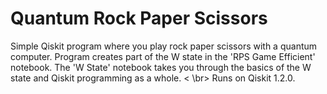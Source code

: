 # Quantum Rock Paper Scissors
Simple Qiskit program where you play rock paper scissors with a quantum computer. 
Program creates part of the W state in the 'RPS Game Efficient' notebook.
The 'W State' notebook takes you through the basics of the W state and Qiskit programming as a whole.
< \br>
Runs on Qiskit 1.2.0.

